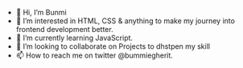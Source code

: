 - 👋 Hi, I’m Bunmi
- 👀 I’m interested in HTML, CSS & anything to make my journey into frontend development better.
- 🌱 I’m currently learning JavaScript.
- 💞️ I’m looking to collaborate on Projects to dhstpen my skill
- 📫 How to reach me on twitter @bummiegherit. 

<!---
bummiegherit/bummiegherit is a ✨ special ✨ repository because its `README.md` (this file) appears on your GitHub profile.
You can click the Preview link to take a look at your changes.
---!>
